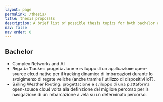 ```yaml
---
layout: page
permalink: /thesis/
title: thesis proposals
description: A brief list of possible thesis topics for both bachelor and master degree students. 
nav: false
nav_order: 0
---
```


<div class="post">
<article>
<div class="thesis">
    <h2 class="category">Bachelor</h2>
    <ul>
        <li>Complex Networks and AI </li>
        <li>Regatta Tracker: progettazione e sviluppo di un applicazione open-source cloud native per il tracking dinamico di imbarcazioni durante lo svolgimento di regate veliche (anche tramite l'utilizzo di dispositivi IoT).</li>
        <li>Sailing Weather Routing: progettazione e sviluppo di una piattaforma open-source cloud volta alla definizione del migliore percorso per la navigazione di un imbarcazione a vela su un determinato percorso.</li>
    </ul>


</div>


</article>
</div>